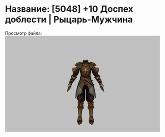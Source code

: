 # Название: [5048] +10 Доспех доблести | Рыцарь-Мужчина

Просмотр файла:
![p000019.png](p000019.png)